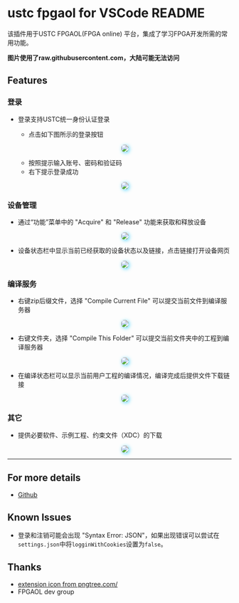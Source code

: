 # ustc fpgaol for VSCode README

该插件用于USTC FPGAOL(FPGA online) 平台，集成了学习FPGA开发所需的常用功能。

**图片使用了raw.githubusercontent.com，大陆可能无法访问**

## Features
### 登录
- 登录支持USTC统一身份认证登录
  - 点击如下图所示的登录按钮

  <p align="center">
  <img src="https://raw.githubusercontent.com/thisiszy/ustc-fpgaol-for-VSCode/master/assets/login.png" style="box-shadow: 2px 2px 8px 0px #5dd8fd;border-radius: 6px;"/></a>
  </p>

  - 按照提示输入账号、密码和验证码
  - 右下提示登录成功

  <p align="center">
  <img src="https://raw.githubusercontent.com/thisiszy/ustc-fpgaol-for-VSCode/master/assets/login-success.png" style="box-shadow: 2px 2px 8px 0px #5dd8fd;border-radius: 6px;"/></a>
  </p>

### 设备管理

- 通过“功能”菜单中的 "Acquire" 和 "Release" 功能来获取和释放设备

  <p align="center">
  <img src="https://raw.githubusercontent.com/thisiszy/ustc-fpgaol-for-VSCode/master/assets/acquire-release.png" style="box-shadow: 2px 2px 8px 0px #5dd8fd;border-radius: 6px;"/></a>
  </p>

- 设备状态栏中显示当前已经获取的设备状态以及链接，点击链接打开设备网页

  <p align="center">
  <img src="https://raw.githubusercontent.com/thisiszy/ustc-fpgaol-for-VSCode/master/assets/require-open.gif" style="box-shadow: 2px 2px 8px 0px #5dd8fd;border-radius: 6px;"/></a>
  </p>

### 编译服务

- 右键zip后缀文件，选择 "Compile Current File" 可以提交当前文件到编译服务器

  <p align="center">
  <img src="https://raw.githubusercontent.com/thisiszy/ustc-fpgaol-for-VSCode/master/assets/compile.gif" style="box-shadow: 2px 2px 8px 0px #5dd8fd;border-radius: 6px;"/></a>
  </p>

- 右键文件夹，选择 "Compile This Folder" 可以提交当前文件夹中的工程到编译服务器

  <p align="center">
  <img src="https://raw.githubusercontent.com/thisiszy/ustc-fpgaol-for-VSCode/master/assets/compilefolder.png" style="box-shadow: 2px 2px 8px 0px #5dd8fd;border-radius: 6px;"/></a>
  </p>

- 在编译状态栏可以显示当前用户工程的编译情况，编译完成后提供文件下载链接

  <p align="center">
  <img src="https://raw.githubusercontent.com/thisiszy/ustc-fpgaol-for-VSCode/master/assets/compilestatus.png" style="box-shadow: 2px 2px 8px 0px #5dd8fd;border-radius: 6px;"/></a>
  </p>

### 其它

- 提供必要软件、示例工程、约束文件（XDC）的下载

  <p align="center">
  <img src="https://raw.githubusercontent.com/thisiszy/ustc-fpgaol-for-VSCode/master/assets/downloadcenter.png" style="box-shadow: 2px 2px 8px 0px #5dd8fd;border-radius: 6px;"/></a>
  </p>

-----------------------------------------------------------------------------------------------------------

## For more details

* [Github](https://github.com/thisiszy/ustc-fpgaol-for-VSCode/tree/master)

## Known Issues
- 登录和注销可能会出现 "Syntax Error: JSON"，如果出现错误可以尝试在`settings.json`中将`logginWithCookies`设置为`false`。

## Thanks
- <a href='https://pngtree.com/so/Vector'>extension icon from pngtree.com/</a>
- FPGAOL dev group
